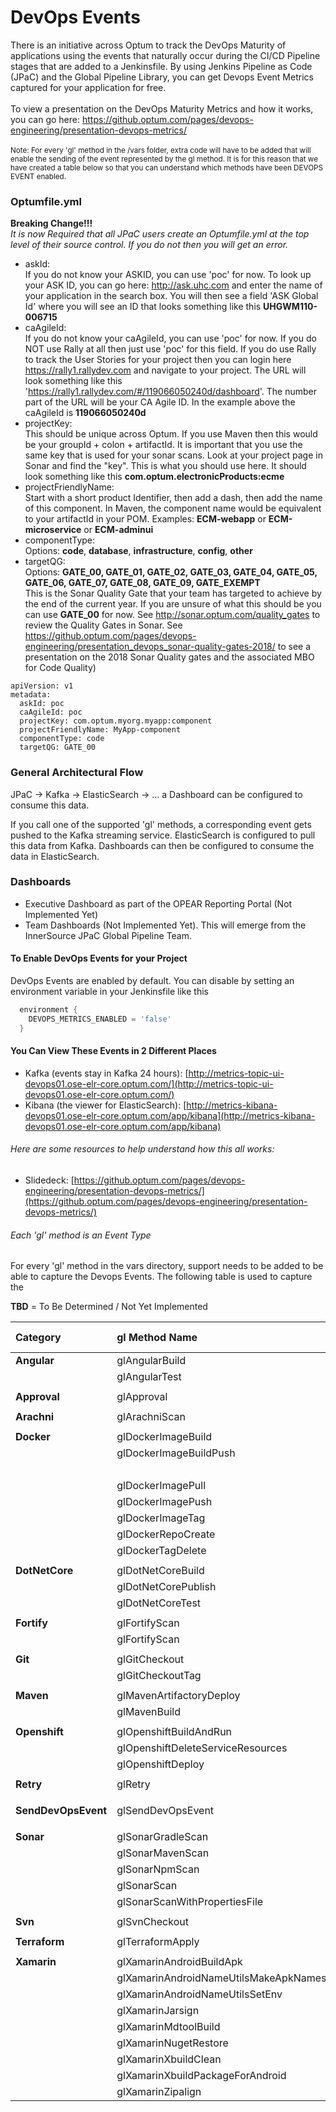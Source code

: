 # DevOps Events

There is an initiative across Optum to track the DevOps Maturity of applications using the events that
naturally occur during the CI/CD Pipeline stages that are added to a Jenkinsfile.  By using Jenkins Pipeline as Code (JPaC) and the Global Pipeline Library, you can get Devops Event Metrics captured for your application for free.<br><br>
To view a presentation on the DevOps Maturity Metrics and how it works, you can go here: https://github.optum.com/pages/devops-engineering/presentation-devops-metrics/
<br><br>
<small>
Note: For every 'gl' method in the /vars folder, extra code will have to be added that will enable the sending of the event represented by the gl method.  It is for this reason that we have created a table below so that you can 
understand which methods have been DEVOPS EVENT enabled.
</small>

### Optumfile.yml
<b>Breaking Change!!!</b><br>
<i>It is now Required that all JPaC users create an Optumfile.yml at the top level of their source control.
If you do not then you will get an error.</i>

- askId: <br>If you do not know your ASKID, you can use 'poc' for now.  To look up your ASK ID, you can go here: http://ask.uhc.com      and enter the name of your application in the search box.  You will then see a field 'ASK Global Id' where you will see an ID that looks something like this <b>UHGWM110-006715</b><br>
- caAgileId: <br>If you do not know your caAgileId, you can use 'poc' for now.  If you do NOT use Rally at all then just use 'poc' for this field.  If you do use Rally to track the User Stories for your project then you can login here https://rally1.rallydev.com and navigate to your project.  The URL will look something like this 'https://rally1.rallydev.com/#/119066050240d/dashboard'.  The number part of the URL will be your CA Agile ID.  In the example above the caAgileId is <b>119066050240d</b><br>
- projectKey: <br>
  <div style="text-align:left;">
    This should be unique across Optum.  If you use Maven then this would be your groupId + colon + artifactId.  It is important that you use the same key that is used for your sonar scans.  Look at your project page in Sonar and find the "key". This is what you should use here.  It should look something like this <b>com.optum.electronicProducts:ecme</b>
  </div>
- projectFriendlyName: <br>Start with a short product Identifier, then add a dash, then add the name of this component.  In Maven, the component name would be equivalent to your artifactId in your POM.  Examples: <b>ECM-webapp</b> or <b>ECM-microservice</b> or <b>ECM-adminui</b>
- componentType: <br>
Options: <b>code</b>, <b>database</b>, <b>infrastructure</b>, <b>config</b>, <b>other</b><br>
- targetQG:  
Options: <b>GATE_00, GATE_01, GATE_02, GATE_03, GATE_04, GATE_05, GATE_06, GATE_07, GATE_08, GATE_09, GATE_EXEMPT</b><br>
This is the Sonar Quality Gate that your team has targeted to achieve by the end of the current year.  If you are unsure of what this should be you can use <b>GATE_00</b> for now.  See http://sonar.optum.com/quality_gates to review the Quality Gates in Sonar.  See https://github.optum.com/pages/devops-engineering/presentation_devops_sonar-quality-gates-2018/ to see a presentation on the 2018 Sonar Quality gates and the associated MBO for Code Quality)


```
apiVersion: v1
metadata:
  askId: poc
  caAgileId: poc
  projectKey: com.optum.myorg.myapp:component 
  projectFriendlyName: MyApp-component
  componentType: code 
  targetQG: GATE_00
```

### General Architectural Flow
JPaC -> Kafka -> ElasticSearch -> ... a Dashboard can be configured to consume this data. 

If you call one of the supported 'gl' methods, a corresponding event gets 
pushed to the Kafka streaming service.  ElasticSearch is configured to pull
this data from Kafka.  Dashboards can then be configured to consume the data
in ElasticSearch.

### Dashboards
- Executive Dashboard as part of the OPEAR Reporting Portal (Not Implemented Yet)
- Team Dashboards (Not Implemented Yet).  This will emerge from the InnerSource JPaC Global Pipeline Team.

#### To Enable DevOps Events for your Project
DevOps Events are enabled by default.  You can disable by setting an environment variable in your Jenkinsfile like this

```groovy
  environment {
    DEVOPS_METRICS_ENABLED = 'false'
  }
```



#### You Can View These Events in 2 Different Places
- Kafka (events stay in Kafka 24 hours): [http://metrics-topic-ui-devops01.ose-elr-core.optum.com/](http://metrics-topic-ui-devops01.ose-elr-core.optum.com/)
- Kibana (the viewer for ElasticSearch): [http://metrics-kibana-devops01.ose-elr-core.optum.com/app/kibana](http://metrics-kibana-devops01.ose-elr-core.optum.com/app/kibana)


###### Here are some resources to help understand how this all works:
- Slidedeck: [https://github.optum.com/pages/devops-engineering/presentation-devops-metrics/](https://github.optum.com/pages/devops-engineering/presentation-devops-metrics/)

###### Each 'gl' method is an Event Type
For every 'gl' method in the vars directory, support needs to be added to be able to capture the Devops Events.  The following table is used to capture the 

**TBD** = To Be Determined / Not Yet Implemented


|Category             | gl Method Name                        | Version Added  | Event Code (Kafka Topic)               |
|:--------------------|:--------------------------------------|---------------:|:-------------------------|
| **Angular**         | glAngularBuild                        |        ....TBD | (devops.build)           |
|                     | glAngularTest                         |        ....TBD | (devops.test)            |
|                     |                                       |                |                          |
| **Approval**        | glApproval                            |        ....TBD | (devops.approval)        |
|                     |                                       |                |                          |
| **Arachni**         | glArachniScan                         |        ....TBD | (devops.sec.pen)         |
|                     |                                       |                |                          |
| **Docker**          | glDockerImageBuild                    |        ....TBD | (devops.docker.build)    |
|                     | glDockerImageBuildPush                |        ....TBD | (devops.docker.build),   |
|                     |                                       |        ....TBD | (devops.docker.push)     |
|                     | glDockerImagePull                     |        ....TBD | (devops.docker.pull)     |
|                     | glDockerImagePush                     |        ....TBD | (devops.docker.push)     |
|                     | glDockerImageTag                      |        ....TBD | (devops.docker.tag)      |
|                     | glDockerRepoCreate                    |        ....TBD | (devops.docker.push)     |
|                     | glDockerTagDelete                     |        ....TBD |                          |
|                     |                                       |                |                          |
| **DotNetCore**      | glDotNetCoreBuild                     |        ....TBD | (devops.build)           |
|                     | glDotNetCorePublish                   |        ....TBD | (devops.deploy)          |
|                     | glDotNetCoreTest                      |        ....TBD | (devops.test)            |
|                     |                                       |                |                          |
| **Fortify**         | glFortifyScan                         |    **v0.1.21** | **devops.fortify.cloud** |
|                     | glFortifyScan                         |    **v0.1.21** | **devops.fortify.local** |
|                     |                                       |                |                          |
| **Git**             | glGitCheckout                         |        ....TBD | (devops.scm.co)          |
|                     | glGitCheckoutTag                      |        ....TBD | (devops.scm.tag)         |
|                     |                                       |                |                          |
| **Maven**           | glMavenArtifactoryDeploy              |    **v0.1.21** | **devops.artifact.store**|
|                     | glMavenBuild                          |    **v0.1.21** | **devops.build**         |
|                     |                                       |                |                          |
| **Openshift**       | glOpenshiftBuildAndRun                |        ....TBD |                          |
|                     | glOpenshiftDeleteServiceResources     |        ....TBD |                          |
|                     | glOpenshiftDeploy                     |        ....TBD |                          |
|                     |                                       |                |                          |
| **Retry**           | glRetry                               |        ....TBD | (devops.retry)           |
|                     |                                       |                |                          |
| **SendDevOpsEvent** | glSendDevOpsEvent                     | Helper Method  | NOT APPLICABLE           |
|                     |                                       |                |                          |
| **Sonar**           | glSonarGradleScan                     |    **v0.1.21** | **devops.sonar**         |
|                     | glSonarMavenScan                      |    **v0.1.21** | **devops.sonar**         |
|                     | glSonarNpmScan                        |    **v0.1.21** | **devops.sonar**         |
|                     | glSonarScan                           |    **v0.1.21** | **devops.sonar**         |
|                     | glSonarScanWithPropertiesFile         |    **v0.1.21** | **devops.sonar**         |
|                     |                                       |                |                          |
| **Svn**             | glSvnCheckout                         |        ....TBD | (devops.scm.co)          |
|                     |                                       |                |                          |
| **Terraform**       | glTerraformApply                      |    **v0.1.2x** | **devops.cloud.provision** |
|                     |                                       |                |                          |
| **Xamarin**         | glXamarinAndroidBuildApk              |        ....TBD |                          |
|                     | glXamarinAndroidNameUtilsMakeApkNames |        ....TBD |                          |
|                     | glXamarinAndroidNameUtilsSetEnv       |        ....TBD |                          |
|                     | glXamarinJarsign                      |        ....TBD |                          |
|                     | glXamarinMdtoolBuild                  |        ....TBD |                          |
|                     | glXamarinNugetRestore                 |        ....TBD |                          |
|                     | glXamarinXbuildClean                  |        ....TBD |                          |
|                     | glXamarinXbuildPackageForAndroid      |        ....TBD |                          |
|                     | glXamarinZipalign                     |        ....TBD |                          |





























